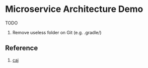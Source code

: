 # Microservice Architecture Demo

TODO
1. Remove useless folder on Git (e.g. .gradle/)

## Reference
1. [caj]( https://github.com/j3ffk3/caj.git)